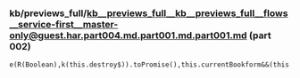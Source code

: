 ### kb/previews_full/kb__previews_full__kb__previews_full__flows__service-first__master-only@guest.har.part004.md.part001.md.part001.md (part 002)

```md
e(R(Boolean),k(this.destroy$)).toPromise(),this.currentBookform&&(this.applyInjection(this.currentBookform),this.widgetApiHe
```

```
